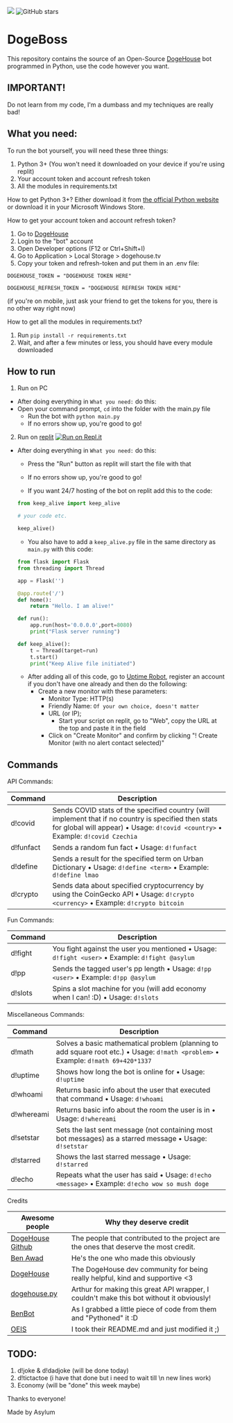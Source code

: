 ![](https://img.shields.io/badge/PYTHON-3.5--3.8-green?style=for-the-badge) ![GitHub stars](https://img.shields.io/github/stars/asxlvm/DogeBoss?style=for-the-badge)

DogeBoss
==========

This repository contains the source of an Open-Source [DogeHouse](https://www.dogehouse.tv) bot programmed in Python, use the code however you want.

IMPORTANT!
--------

Do not learn from my code, I'm a dumbass and my techniques are really bad!

What you need:
--------

To run the bot yourself, you will need these three things:

1. Python 3+ (You won't need it downloaded on your device if you're using replit)
2. Your account token and account refresh token
3. All the modules in requirements.txt

How to get Python 3+?
Either download it from [the official Python website](https://www.python.org/downloads/release/python-392) or download it in your Microsoft Windows Store.

How to get your account token and account refresh token?


1. Go to [DogeHouse](https://dogehouse.tv)
2. Login to the "bot" account
3. Open Developer options (F12 or Ctrl+Shift+I)
4. Go to Application > Local Storage > dogehouse.tv
5. Copy your token and refresh-token and put them in an .env file:

```
DOGEHOUSE_TOKEN = "DOGEHOUSE TOKEN HERE"

DOGEHOUSE_REFRESH_TOKEN = "DOGEHOUSE REFRESH TOKEN HERE"
```
(if you're on mobile, just ask your friend to get the tokens for you, there is no other way right now)

How to get all the modules in requirements.txt?

1. Run `pip install -r requirements.txt`
2. Wait, and after a few minutes or less, you should have every module downloaded

How to run
------------

1. Run on PC
- After doing everything in `What you need:` do this:
- Open your command prompt, `cd` into the folder with the main.py file
  - Run the bot with `python main.py`
  - If no errors show up, you're good to go!

2. Run on [replit](https://www.replit.com) [![Run on Repl.it](https://repl.it/badge/github/asxlvm/DogeBoss)](https://repl.it/github/asxlvm/DogeBoss)
- After doing everything in `What you need:` do this:
  - Press the "Run" button as replit will start the file with that
  - If no errors show up, you're good to go!
  
  - If you want 24/7 hosting of the bot on replit add this to the code:
  ```py
  from keep_alive import keep_alive
  
  # your code etc.
  
  keep_alive()
  ```
  - You also have to add a `keep_alive.py` file in the same directory as `main.py` with this code:
  ```py
  from flask import Flask
  from threading import Thread

  app = Flask('')

  @app.route('/')
  def home():
      return "Hello. I am alive!"

  def run():
      app.run(host='0.0.0.0',port=8080)
      print("Flask server running")

  def keep_alive():
      t = Thread(target=run)
      t.start()
      print("Keep Alive file initiated")
  ```
  - After adding all of this code, go to [Uptime Robot](https://uptimerobot.com), register an account if you don't have one already and then do the following:
    - Create a new monitor with these parameters:
      - Monitor Type: HTTP(s)
      - Friendly Name: `Of your own choice, doesn't matter`
      - URL (or IP);
        - Start your script on replit, go to "Web", copy the URL at the top and paste it in the field
      - Click on "Create Monitor" and confirm by clicking "! Create Monitor (with no alert contact selected)"

Commands
--------------------

API Commands:

Command                                 |  Description
-------------------------------------|------------------------------------------------------------------------------------
d!covid                        |  Sends COVID stats of the specified country (will implement that if no country is specified then stats for global will appear) • Usage: `d!covid <country>` • Example: `d!covid Czechia`
d!funfact              |  Sends a random fun fact • Usage: `d!funfact`
d!define         |  Sends a result for the specified term on Urban Dictionary • Usage: `d!define <term>` • Example: `d!define lmao`
d!crypto         |  Sends data about specified cryptocurrency by using the CoinGecko API • Usage: `d!crypto <currency>` • Example: `d!crypto bitcoin`

Fun Commands:

Command                          |  Description
----------------------------------|------------------------------------------------------------------------------------
d!fight            |  You fight against the user you mentioned • Usage: `d!fight <user>` • Example: `d!fight @asylum`
d!pp             |  Sends the tagged user's pp length • Usage: `d!pp <user>` • Example: `d!pp @asylum`
d!slots            |  Spins a slot machine for you (will add economy when I can! :D) • Usage: `d!slots`

Miscellaneous Commands:

Command                          |  Description
----------------------------------|------------------------------------------------------------------------------------
d!math  |  Solves a basic mathematical problem (planning to add square root etc.) • Usage: `d!math <problem>` • Example: `d!math 69+420*1337`
d!uptime                        |  Shows how long the bot is online for • Usage: `d!uptime`
d!whoami                      |  Returns basic info about the user that executed that command • Usage: `d!whoami`
d!whereami                          |  Returns basic info about the room the user is in • Usage: `d!whereami`
d!setstar        |  Sets the last sent message (not containing most bot messages) as a starred message • Usage: `d!setstar`
d!starred                        |  Shows the last starred message • Usage: `d!starred`
d!echo       |  Repeats what the user has said • Usage: `d!echo <message>` • Example: `d!echo wow so mush doge`

Credits

Awesome people            |  Why they deserve credit
----------------------------------|------------------------------------------------------------------------------------
[DogeHouse Github](https://github.com/benawad/dogehouse)     | The people that contributed to the project are the ones that deserve the most credit.
[Ben Awad](https://youtube.com/c/BenAwad97)    | He's the one who made this obviously
[DogeHouse](https://dogehouse.tv)   |  The DogeHouse dev community for being really helpful, kind and supportive <3
[dogehouse.py](https://github.com/Arthurdw/dogehouse.py)  | Arthur for making this great API wrapper, I couldn't make this bot without it obviously!
[BenBot](https://github.com/dragonismcode/benbot)  | As I grabbed a little piece of code from them and "Pythoned" it :D
[OEIS](https://github.com/sidneycadot/oeis/blob/master/README.md)  | I took their README.md and just modified it ;)

TODO:
--------------

1. d!joke & d!dadjoke (will be done today)
2. d!tictactoe (i have that done but i need to wait till \n new lines work)
3. Economy (will be "done" this week maybe)

Thanks to everyone!

Made by Asylum
